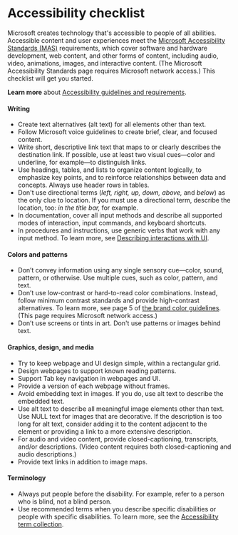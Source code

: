 # Accessibility checklist

Microsoft creates
technology that's accessible to people of all abilities.
Accessible content and user experiences meet the [Microsoft Accessibility Standards (MAS)](https://microsoft.sharepoint.com/teams/msenable/Pages/AccessibilityStandard.aspx) requirements,
which cover software and hardware development, web content, and
other forms of content, including audio, video, animations, images,
and interactive content. (The Microsoft Accessibility Standards page requires Microsoft network access.) This checklist will get you started. 

**Learn more**  about [Accessibility guidelines and requirements](/style-guide/accessibility/accessibility-guidelines-requirements). 

#### **Writing**

  - Create text alternatives (alt text) for all elements other than text. 
  - Follow Microsoft voice guidelines to create brief, clear, and focused content.
  - Write
    short, descriptive link text that maps to or clearly describes the
    destination link. If possible, use at least two visual cues—color
    and underline, for example—to distinguish links.
  - Use
    headings, tables, and lists to organize content logically, to
    emphasize key points, and to reinforce relationships between
    data and concepts. Always use header rows in tables. 
  - Don't use directional terms (*left, right, up, down, above,* and *below*) as the only clue to location. If you must use a directional term, describe the location, too: *in the title bar,* for example.
  - In
    documentation, cover all input methods and describe all supported
    modes of interaction, input commands, and keyboard shortcuts. 
  - In procedures and instructions, use generic verbs that work with any input method. To learn more, see [Describing interactions with UI](/style-guide/procedures-instructions/describing-interactions-with-ui).

#### **Colors and patterns**

  - Don’t
    convey information using any single sensory cue—color, sound,
    pattern, or otherwise. Use multiple cues, such as color, pattern,
    and text. 
  - Don’t use
    low-contrast or hard-to-read color combinations. Instead, follow
    minimum contrast standards and provide high-contrast alternatives.
    To learn more, see page 5 of [](https://microsoft.sharepoint.com/teams/BrandCentral/Guidelines/MS_color_and_accessibility_Oct2014.pdf "PowerPoint file")[the brand color guidelines](https://microsoft.sharepoint.com/teams/BrandCentral/Guidelines/Microsoft_color_guidelines.pdf "Microsoft color guidelines PDF"). (This page requires Microsoft network access.)
  - Don’t use screens or tints in art. Don't use patterns or images behind text. 

#### **Graphics, design, and media**

  - Try to keep webpage and UI design simple, within a rectangular grid.
  - Design webpages to support known reading patterns.
  - Support Tab key navigation in webpages and UI.
  - Provide a version of each webpage without frames. 
  - Avoid embedding text in images. If you do, use alt text to describe the embedded text. 
  - Use
    alt text to describe all meaningful image elements other than
    text. Use NULL text for images that are decorative. If the description
    is too long for alt text, consider adding it to the content
    adjacent to the element or providing a link to a more extensive
    description.
  - For audio
    and video content, provide closed-captioning, transcripts, and/or
    descriptions. (Video content requires both closed-captioning and
    audio descriptions.) 
  - Provide text links in addition to image maps.

#### **Terminology**

  - Always put people before the disability. For example, refer to a person who is blind, not a blind person. 
  - Use
    recommended terms when you describe specific disabilities or
    people with specific disabilities. To learn more, see the [Accessibility term collection](/style-guide/a-z-word-list-term-collections/term-collections/accessibility-terms). 
